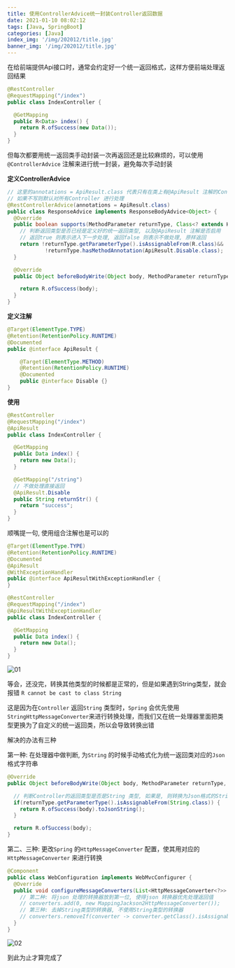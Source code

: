 ```yaml
---
title: 使用ControllerAdvice统一封装Controller返回数据
date: 2021-01-10 08:02:12
tags: [Java, SpringBoot]
categories: [Java]
index_img: '/img/202012/title.jpg'
banner_img: '/img/202012/title.jpg'
---
```


在给前端提供Api接口时，通常会约定好一个统一返回格式，这样方便前端处理返回结果

```java
@RestController
@RequestMapping("/index")
public class IndexController {

  @GetMapping
  public R<Data> index() {
    return R.ofSuccess(new Data());
  }
}
```

但每次都要用统一返回类手动封装一次再返回还是比较麻烦的，可以使用`@ControllerAdvice` 注解来进行统一封装，避免每次手动封装

**定义ControllerAdvice**

```java
// 这里的annotations = ApiResult.class 代表只有在类上有@ApiResult 注解的Controller 才会被处理
// 如果不写则默认对所有Controller 进行处理
@RestControllerAdvice(annotations = ApiResult.class)
public class ResponseAdvice implements ResponseBodyAdvice<Object> {
  @Override
  public boolean supports(MethodParameter returnType, Class<? extends HttpMessageConverter<?>> converterType) {
    // 判断返回类型是否已经是定义好的统一返回类型, 以及@ApiResult 注解是否启用
    // 返回true 则表示进入下一步处理, 返回false 则表示不做处理, 原样返回
    return !returnType.getParameterType().isAssignableFrom(R.class)&&
            !returnType.hasMethodAnnotation(ApiResult.Disable.class);
  }

  @Override
  public Object beforeBodyWrite(Object body, MethodParameter returnType, MediaType selectedContentType, Class<? extends HttpMessageConverter<?>> selectedConverterType, ServerHttpRequest request, ServerHttpResponse response) {

    return R.ofSuccess(body);
  }
}
```

<!-- more -->

**定义注解**
```java
@Target(ElementType.TYPE)
@Retention(RetentionPolicy.RUNTIME)
@Documented
public @interface ApiResult {

    @Target(ElementType.METHOD)
    @Retention(RetentionPolicy.RUNTIME)
    @Documented
    public @interface Disable {}
}
```

**使用**
```java
@RestController
@RequestMapping("/index")
@ApiResult
public class IndexController {

  @GetMapping
  public Data index() {
    return new Data();
  }

  @GetMapping("/string")
  // 不做处理直接返回
  @ApiResult.Disable
  public String returnStr() {
    return "success";
  }
}
```

顺嘴提一句, 使用组合注解也是可以的
```java
@Target(ElementType.TYPE)
@Retention(RetentionPolicy.RUNTIME)
@Documented
@ApiResult
@WithExceptionHandler
public @interface ApiResultWithExceptionHandler {
}
```

```java
@RestController
@RequestMapping("/index")
@ApiResultWithExceptionHandler
public class IndexController {

  @GetMapping
  public Data index() {
    return new Data();
  }
}
```

![01](https://erina.gitee.io/blog/img/202012/01.png)

等会，还没完，转换其他类型的时候都是正常的，但是如果遇到String类型，就会报错 `R cannot be cast to class String`

这是因为在`Controller` 返回`String` 类型时，`Spring` 会优先使用`StringHttpMessageConverter`来进行转换处理，而我们又在统一处理器里面把类型更换为了自定义的统一返回类，所以会导致转换出错

解决的办法有三种

第一种: 在处理器中做判断, 为`String` 的时候手动格式化为统一返回类对应的`Json`格式字符串
```java
@Override
public Object beforeBodyWrite(Object body, MethodParameter returnType, MediaType selectedContentType, Class<? extends HttpMessageConverter<?>> selectedConverterType, ServerHttpRequest request, ServerHttpResponse response) {

  // 判断Controller的返回类型是否是String 类型, 如果是, 则转换为Json格式的String再返回
  if(returnType.getParameterType().isAssignableFrom(String.class)) {
    return R.ofSuccess(body).toJsonString();
  }

  return R.ofSuccess(body);
}
```

第二、三种: 更改`Spring` 的`HttpMessageConverter` 配置，使其用对应的`HttpMessageConverter` 来进行转换
```java
@Component
public class WebConfiguration implements WebMvcConfigurer {
  @Override
  public void configureMessageConverters(List<HttpMessageConverter<?>> converters) {
    // 第二种: 将json 处理的转换器放到第一位, 使得json 转换器优先处理返回值
    // converters.add(0, new MappingJackson2HttpMessageConverter());
    // 第三种: 去掉String类型的转换器, 不使用String类型的转换器
    // converters.removeIf(converter -> converter.getClass().isAssignableFrom(StringHttpMessageConverter.class));
  }
}
```

![02](https://erina.gitee.io/blog/img/202012/02.png)

到此为止才算完成了
